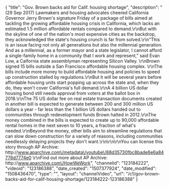 {
    "title": "Gov. Brown backs aid for Calif. housing shortage",
    "description": "(29 Sep 2017) Lawmakers and housing advocates cheered California Governor Jerry Brown's signature Friday of a package of bills aimed at tackling the growing affordable housing crisis in California, which lacks an estimated 1.5 million affordable rentals compared to demand.\r\nBut with the skyline of one of the nation's most expensive cities as the backdrop, they acknowledged the state's housing crunch is far from solved.\r\n\"This is an issue facing not only all generations but also the millennial generation. And as a millennial, as a former mayor and a state legislator, I cannot afford a single-family home in a community that I work and represent,\" said Evan Low, a Calfornia state assemblyman representing Silicon Valley. \r\nBrown signed 15 bills outside a San Francisco affordable housing complex. \r\nThe bills include more money to build affordable housing and policies to speed up construction stalled by regulations.\r\nBut it will be several years before affordable housing units start popping up across the state and, when they do, they won't cover California's full demand.\r\nA 4 billion US dollar housing bond still needs approval from voters at the ballot box in 2018.\r\nThe 75 US dollar fee on real estate transaction documents created in another bill is expected to generate between 200 and 300 million US dollars a year - far less than the 1 billion US dollars handed out to communities through redevelopment funds Brown halted in 2012.\r\nThe money combined in the bills is expected to create up to 90,000 affordable rental homes in the next seven to 10 years, a fraction of what's needed.\r\nBeyond the money, other bills aim to streamline regulations that can slow down construction for a variety of reasons, including communities needlessly delaying projects they don't want.\r\n\r\n\r\nYou can license this story through AP Archive: http:\/\/www.aparchive.com\/metadata\/youtube\/88d35730fbc8bade6e6a84776d7774e0 \r\nFind out more about AP Archive: http:\/\/www.aparchive.com\/HowWeWork",
    "channelid": "123184222",
    "videoid": "123186388",
    "date_created": "1507377924",
    "date_modified": "1508436470",
    "type": "",
    "layout": "channelVideo",
    "url": "\/c1\/gov-brown-backs-aid-for-calif-housing-shortage\/123184222-123186388"
}
